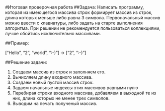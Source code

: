 #Итоговая проверочная работа
##Задача:
Написать программу, которая из имеющегося массива строк формирует массив из строк, длина которых меньше либо равна 3 символа. Первоначальный массив можно ввести с клавиатуры, либо задать на старте выполнения алгоритма. При решении не рекомендуется пользоваться коллекциями, лучше обойтись исключительно массивами.

##Пример:

[“Hello”, “2”, “world”, “:-)”] → [“2”, “:-)”]

##Решение задачи:
1. Создаем массив из строк и заполняем его.
2. Вычисляем длину входного массива. 
3. Создаем новый пустой массив строк.
4. Задаем начальные индексы этих массивов равными нулю
5. Перебирая строки входного массива, добавляем в выходной те из них, длина которых не менее трех символов.
6. Выводим на печать полученый массив.
